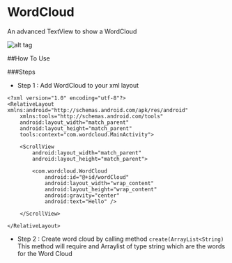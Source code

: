# WordCloud
An advanced TextView to show a WordCloud

![alt tag](https://s7.postimg.org/6o2kb0x8b/word_Cloud.png)

##How To Use

###Steps

- Step 1 : Add WordCloud to your xml layout
```
<?xml version="1.0" encoding="utf-8"?>
<RelativeLayout xmlns:android="http://schemas.android.com/apk/res/android"
    xmlns:tools="http://schemas.android.com/tools"
    android:layout_width="match_parent"
    android:layout_height="match_parent"
    tools:context="com.wordcloud.MainActivity">

    <ScrollView
        android:layout_width="match_parent"
        android:layout_height="match_parent">

        <com.wordcloud.WordCloud
            android:id="@+id/wordCloud"
            android:layout_width="wrap_content"
            android:layout_height="wrap_content"
            android:gravity="center"
            android:text="Hello" />

    </ScrollView>
    
</RelativeLayout>
```

- Step 2 : Create word cloud by calling method
            ```create(ArrayList<String)```
            This method will require and Arraylist of type string which are the words for the Word Cloud






